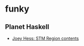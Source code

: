 # funky

## Planet Haskell
- [Joey Hess: STM Region contents](http://joeyh.name/blog/entry/STM_Region_contents/)



